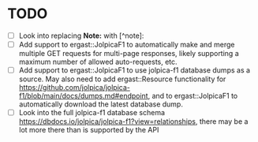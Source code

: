 # TODO

- [ ] Look into replacing **Note:** with [^note]:
- [ ] Add support to ergast::JolpicaF1 to automatically make and merge multiple GET requests for
      multi-page responses, likely supporting a maximum number of allowed auto-requests, etc.
- [ ] Add support to ergast::JolpicaF1 to use jolpica-f1 database dumps as a source. May also need
      to add ergast::Resource functionality for
      https://github.com/jolpica/jolpica-f1/blob/main/docs/dumps.md#endpoint, and to
      ergast::JolpicaF1 to automatically download the latest database dump.
- [ ] Look into the full jolpica-f1 database schema
      https://dbdocs.io/jolpica/jolpica-f1?view=relationships, there may be a lot more there than is
      supported by the API
